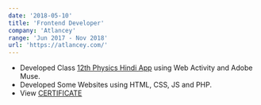 ```yaml
---
date: '2018-05-10'
title: 'Frontend Developer'
company: 'Atlancey'
range: 'Jun 2017 - Nov 2018'
url: 'https://atlancey.com/'
---
```


- Developed Class [12th Physics Hindi App](https://play.google.com/store/apps/details?id=com.atlancey.physicshindi12) using Web Activity and Adobe Muse.
- Developed Some Websites using HTML, CSS, JS and PHP.
- View [CERTIFICATE](https://drive.google.com/file/d/1Bmf2iNbfPl2OjW3Jpd9ZibcVLcWzp9Pu/view?usp=sharing)
